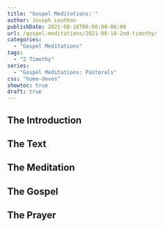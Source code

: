 ```yaml
---
title: "Gospel Meditations: "
author: Joseph Louthan
publishDate: 2021-08-18T06:00:00-06:00
url: /gospel-meditations/2021-08-18-2nd-timothy/
categories:
  - "Gospel Meditations"
tags:
  - "2 Timothy"
series:
  - "Gospel Meditations: Pastorals"
css: "home-devos"
showtoc: true
draft: true
---
```

## The Introduction

## The Text


## The Meditation


## The Gospel

## The Prayer

<div style="font-variant: small-caps;">

</div>
&nbsp;

```text

```
